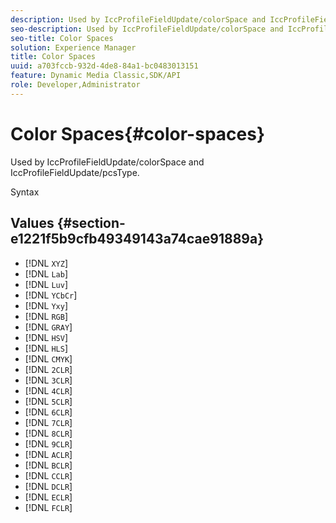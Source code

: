 ```yaml
---
description: Used by IccProfileFieldUpdate/colorSpace and IccProfileFieldUpdate/pcsType.
seo-description: Used by IccProfileFieldUpdate/colorSpace and IccProfileFieldUpdate/pcsType.
seo-title: Color Spaces
solution: Experience Manager
title: Color Spaces
uuid: a703fccb-932d-4de8-84a1-bc0483013151
feature: Dynamic Media Classic,SDK/API
role: Developer,Administrator
---
```


# Color Spaces{#color-spaces}

Used by IccProfileFieldUpdate/colorSpace and IccProfileFieldUpdate/pcsType.

 Syntax 

## Values {#section-e1221f5b9cfb49349143a74cae91889a}

* [!DNL `XYZ`] 
* [!DNL `Lab`] 
* [!DNL `Luv`] 
* [!DNL `YCbCr`] 
* [!DNL `Yxy`] 
* [!DNL `RGB`] 
* [!DNL `GRAY`] 
* [!DNL `HSV`] 
* [!DNL `HLS`] 
* [!DNL `CMYK`] 
* [!DNL `2CLR`] 
* [!DNL `3CLR`] 
* [!DNL `4CLR`] 
* [!DNL `5CLR`] 
* [!DNL `6CLR`] 
* [!DNL `7CLR`] 
* [!DNL `8CLR`] 
* [!DNL `9CLR`] 
* [!DNL `ACLR`] 
* [!DNL `BCLR`] 
* [!DNL `CCLR`] 
* [!DNL `DCLR`] 
* [!DNL `ECLR`] 
* [!DNL `FCLR`]

